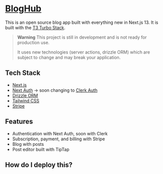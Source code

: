 # [BlogHub](https://skateshop13.vercel.app/)

This is an open source blog app built with everything new in Next.js 13. It is built with the [T3 Turbo Stack](https://github.com/t3-oss/create-t3-turbo).

> **Warning**
> This project is still in development and is not ready for production use.
>
> It uses new technologies (server actions, drizzle ORM) which are subject to change and may break your application.

## Tech Stack

- [Next.js](https://nextjs.org)
- [Next Auth](https://next-auth.js.org/) -> soon changing to [Clerk Auth](https://clerk.dev)
- [Drizzle ORM](https://orm.drizzle.team)
- [Tailwind CSS](https://tailwindcss.com)
- [Stripe](https://stripe.com)

## Features

- Authentication with Next Auth, soon with Clerk
- Subscription, payment, and billing with Stripe
- Blog with posts
- Post editor built with TipTap

## How do I deploy this?
